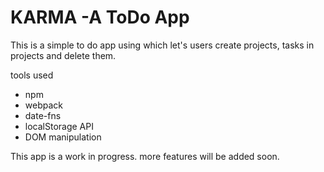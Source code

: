 # KARMA -A ToDo App

This is a simple to do app using which let's users create projects, tasks in projects and delete them.

tools used 

* npm 
* webpack
* date-fns
* localStorage API
* DOM manipulation

This app is a work in progress. more features will be added soon.